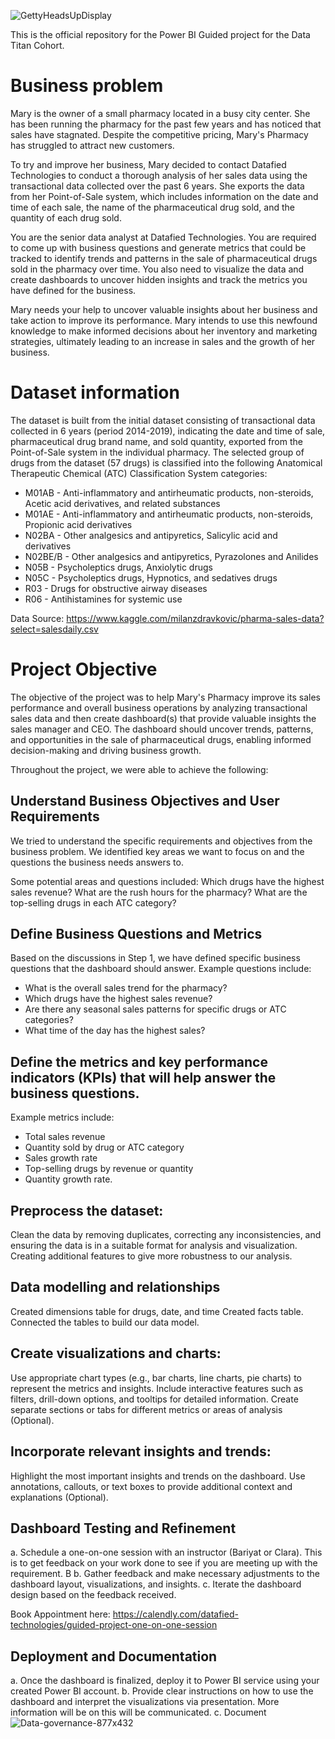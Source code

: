![GettyHeadsUpDisplay](https://github.com/Datafyde/PowerBI/assets/135570337/9a24ad87-ff89-47c1-a078-2d734330aa44)


This is the official repository for the Power BI Guided project for the Data Titan Cohort.

# Business problem
Mary is the owner of a small pharmacy located in a busy city center. She has been running the pharmacy for the past few years and has noticed that sales have stagnated. Despite the competitive pricing, Mary's Pharmacy has struggled to attract new customers.

To try and improve her business, Mary decided to contact Datafied Technologies to conduct a thorough analysis of her sales data using the transactional data collected over the past 6 years. She exports the data from her Point-of-Sale system, which includes information on the date and time of each sale, the name of the pharmaceutical drug sold, and the quantity of each drug sold.

You are the senior data analyst at Datafied Technologies. You are required to come up with business questions and generate metrics that could be tracked to identify trends and patterns in the sale of pharmaceutical drugs sold in the pharmacy over time. You also need to visualize the data and create dashboards to uncover hidden insights and track the metrics you have defined for the business.

Mary needs your help to uncover valuable insights about her business and take action to improve its performance. Mary intends to use this newfound knowledge to make informed decisions about her inventory and marketing strategies, ultimately leading to an increase in sales and the growth of her business.

# Dataset information
The dataset is built from the initial dataset consisting of transactional data collected in 6 years (period 2014-2019), indicating the date and time of sale, pharmaceutical drug brand name, and sold quantity, exported from the Point-of-Sale system in the individual pharmacy. The selected group of drugs from the dataset (57 drugs) is classified into the following Anatomical Therapeutic Chemical (ATC) Classification System categories:

- M01AB - Anti-inflammatory and antirheumatic products, non-steroids, Acetic acid derivatives, and related substances
- M01AE - Anti-inflammatory and antirheumatic products, non-steroids, Propionic acid derivatives
- N02BA - Other analgesics and antipyretics, Salicylic acid and derivatives
- N02BE/B - Other analgesics and antipyretics, Pyrazolones and Anilides
- N05B - Psycholeptics drugs, Anxiolytic drugs
- N05C - Psycholeptics drugs, Hypnotics, and sedatives drugs
- R03 - Drugs for obstructive airway diseases
- R06 - Antihistamines for systemic use

Data Source: https://www.kaggle.com/milanzdravkovic/pharma-sales-data?select=salesdaily.csv

# Project Objective
The objective of the project was to help Mary's Pharmacy improve its sales performance and overall business operations by analyzing transactional sales data and then create dashboard(s) that provide valuable insights the sales manager and CEO. The dashboard should uncover trends, patterns, and opportunities in the sale of pharmaceutical drugs, enabling informed decision-making and driving business growth.

Throughout the project, we were able to achieve the following:

## Understand Business Objectives and User Requirements
We tried to understand the specific requirements and objectives from the business problem. We identified key areas we want to focus on and the questions the business needs answers to. 

Some potential areas and questions included:
Which drugs have the highest sales revenue? 
What are the rush hours for the pharmacy? 
What are the top-selling drugs in each ATC category?

## Define Business Questions and Metrics
Based on the discussions in Step 1, we have defined specific business questions that the dashboard should answer. Example questions include:
- What is the overall sales trend for the pharmacy?
- Which drugs have the highest sales revenue?
- Are there any seasonal sales patterns for specific drugs or ATC categories?
- What time of the day has the highest sales?

## Define the metrics and key performance indicators (KPIs) that will help answer the business questions. 
Example metrics include:
- Total sales revenue
- Quantity sold by drug or ATC category
- Sales growth rate
- Top-selling drugs by revenue or quantity
- Quantity growth rate.

## Preprocess the dataset:
Clean the data by removing duplicates, correcting any inconsistencies, and ensuring the data is in a suitable format for analysis and visualization.
Creating additional features to give more robustness to our analysis.

## Data modelling and relationships
Created dimensions table for drugs, date, and time
Created facts table.
Connected the tables to build our data model.

## Create visualizations and charts:
Use appropriate chart types (e.g., bar charts, line charts, pie charts) to represent the metrics and insights.
Include interactive features such as filters, drill-down options, and tooltips for detailed information.
Create separate sections or tabs for different metrics or areas of analysis (Optional).

## Incorporate relevant insights and trends:
Highlight the most important insights and trends on the dashboard.
Use annotations, callouts, or text boxes to provide additional context and explanations (Optional).

## Dashboard Testing and Refinement
a. Schedule a one-on-one session with an instructor (Bariyat or Clara). This is to get feedback on your work done to see if you are meeting up with the requirement. B
b. Gather feedback and make necessary adjustments to the dashboard layout, visualizations, and insights.
c. Iterate the dashboard design based on the feedback received.

Book Appointment here: https://calendly.com/datafied-technologies/guided-project-one-on-one-session

## Deployment and Documentation
a. Once the dashboard is finalized, deploy it to Power BI service using your created Power BI account.
b. Provide clear instructions on how to use the dashboard and interpret the visualizations via presentation. More information will be on this will be communicated.
c. Document 
![Data-governance-877x432](https://github.com/Datafyde/PowerBI/assets/135570337/810285c2-cf8b-46ef-8528-15f09757f1b0)
